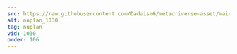 ```yaml
---
src: https://raw.githubusercontent.com/Dadaism6/metadriverse-asset/main/script-nuplan-output-newcompressed/nuplan_1030.mp4
alt: nuplan_1030
tag: nuplan
vid: 1030
order: 106
---
```

